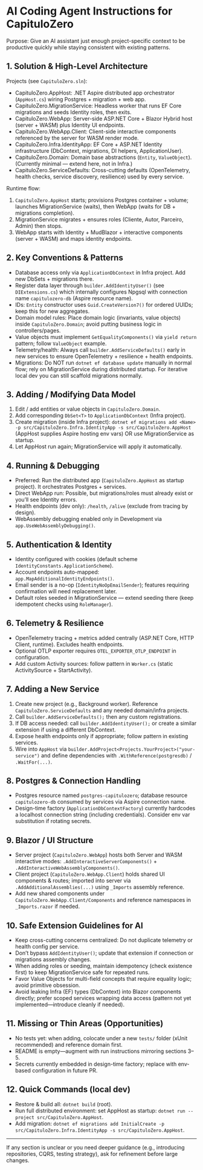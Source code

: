 # AI Coding Agent Instructions for CapituloZero

Purpose: Give an AI assistant just enough project-specific context to be productive quickly while staying consistent with existing patterns.

## 1. Solution & High-Level Architecture
Projects (see `CapituloZero.sln`):
- CapituloZero.AppHost: .NET Aspire distributed app orchestrator (`AppHost.cs`) wiring Postgres + migration + web app.
- CapituloZero.MigrationService: Headless worker that runs EF Core migrations and seeds Identity roles, then exits.
- CapituloZero.WebApp: Server-side ASP.NET Core + Blazor Hybrid host (server + WASM) plus Identity UI endpoints.
- CapituloZero.WebApp.Client: Client-side interactive components referenced by the server for WASM render mode.
- CapituloZero.Infra.IdentityApp: EF Core + ASP.NET Identity infrastructure (DbContext, migrations, DI helpers, ApplicationUser).
- CapituloZero.Domain: Domain base abstractions (`Entity`, `ValueObject`). (Currently minimal — extend here, not in Infra.)
- CapituloZero.ServiceDefaults: Cross-cutting defaults (OpenTelemetry, health checks, service discovery, resilience) used by every service.

Runtime flow:
1. `CapituloZero.AppHost` starts; provisions Postgres container + volume; launches MigrationService (waits), then WebApp (waits for DB + migrations completion).
2. MigrationService migrates + ensures roles (Cliente, Autor, Parceiro, Admin) then stops.
3. WebApp starts with Identity + MudBlazor + interactive components (server + WASM) and maps identity endpoints.

## 2. Key Conventions & Patterns
- Database access only via `ApplicationDbContext` in Infra project. Add new DbSets + migrations there.
- Register data layer through `builder.AddIdentityUser()` (see `DIExtensions.cs`) which internally configures Npgsql with connection name `capitulozero-db` (Aspire resource name).
- IDs: `Entity` constructor uses `Guid.CreateVersion7()` for ordered UUIDs; keep this for new aggregates.
- Domain model rules: Place domain logic (invariants, value objects) inside `CapituloZero.Domain`; avoid putting business logic in controllers/pages.
- Value objects must implement `GetEqualityComponents()` via `yield return` pattern; follow `ValueObject` example.
- Telemetry/health: Always call `builder.AddServiceDefaults()` early in new services to ensure OpenTelemetry + resilience + health endpoints.
- Migrations: Do NOT run `dotnet ef database update` manually in normal flow; rely on MigrationService during distributed startup. For iterative local dev you can still scaffold migrations normally.

## 3. Adding / Modifying Data Model
1. Edit / add entities or value objects in `CapituloZero.Domain`.
2. Add corresponding `DbSet<T>` to `ApplicationDbContext` (Infra project).
3. Create migration (inside Infra project): `dotnet ef migrations add <Name> -p src/CapituloZero.Infra.IdentityApp -s src/CapituloZero.AppHost` (AppHost supplies Aspire hosting env vars) OR use MigrationService as startup.
4. Let AppHost run again; MigrationService will apply it automatically.

## 4. Running & Debugging
- Preferred: Run the distributed app (`CapituloZero.AppHost` as startup project). It orchestrates Postgres + services.
- Direct WebApp run: Possible, but migrations/roles must already exist or you’ll see Identity errors.
- Health endpoints (dev only): `/health`, `/alive` (exclude from tracing by design).
- WebAssembly debugging enabled only in Development via `app.UseWebAssemblyDebugging()`.

## 5. Authentication & Identity
- Identity configured with cookies (default scheme `IdentityConstants.ApplicationScheme`).
- Account endpoints auto-mapped: `app.MapAdditionalIdentityEndpoints()`.
- Email sender is a no-op (`IdentityNoOpEmailSender`); features requiring confirmation will need replacement later.
- Default roles seeded in MigrationService — extend seeding there (keep idempotent checks using `RoleManager`).

## 6. Telemetry & Resilience
- OpenTelemetry tracing + metrics added centrally (ASP.NET Core, HTTP Client, runtime). Excludes health endpoints.
- Optional OTLP exporter requires `OTEL_EXPORTER_OTLP_ENDPOINT` in configuration.
- Add custom Activity sources: follow pattern in `Worker.cs` (static ActivitySource + StartActivity).

## 7. Adding a New Service
1. Create new project (e.g., Background worker). Reference `CapituloZero.ServiceDefaults` and any needed domain/infra projects.
2. Call `builder.AddServiceDefaults();` then any custom registrations.
3. If DB access needed: call `builder.AddIdentityUser();` or create a similar extension if using a different DbContext.
4. Expose health endpoints only if appropriate; follow pattern in existing services.
5. Wire into `AppHost` via `builder.AddProject<Projects.YourProject>("your-service")` and define dependencies with `.WithReference(postgresdb)` / `.WaitFor(...)`.

## 8. Postgres & Connection Handling
- Postgres resource named `postgres-capitulozero`; database resource `capitulozero-db` consumed by services via Aspire connection name.
- Design-time factory (`ApplicationDbContextFactory`) currently hardcodes a localhost connection string (including credentials). Consider env var substitution if rotating secrets.

## 9. Blazor / UI Structure
- Server project (`CapituloZero.WebApp`) hosts both Server and WASM interactive modes: `.AddInteractiveServerComponents()` + `.AddInteractiveWebAssemblyComponents()`.
- Client project (`CapituloZero.WebApp.Client`) holds shared UI components & routes; imported into server via `.AddAdditionalAssemblies(...)` using `_Imports` assembly reference.
- Add new shared components under `CapituloZero.WebApp.Client/Components` and reference namespaces in `_Imports.razor` if needed.

## 10. Safe Extension Guidelines for AI
- Keep cross-cutting concerns centralized: Do not duplicate telemetry or health config per service.
- Don’t bypass `AddIdentityUser()`; update that extension if connection or migrations assembly changes.
- When adding roles or seeding, maintain idempotency (check existence first) to keep MigrationService safe for repeated runs.
- Favor Value Objects for multi-field concepts that require equality logic; avoid primitive obsession.
- Avoid leaking Infra (EF) types (DbContext) into Blazor components directly; prefer scoped services wrapping data access (pattern not yet implemented—introduce cleanly if needed).

## 11. Missing or Thin Areas (Opportunities)
- No tests yet: when adding, colocate under a new `tests/` folder (xUnit recommended) and reference domain first.
- README is empty—augment with run instructions mirroring sections 3–5.
- Secrets currently embedded in design-time factory; replace with env-based configuration in future PR.

## 12. Quick Commands (local dev)
- Restore & build all: `dotnet build` (root).
- Run full distributed environment: set AppHost as startup: `dotnet run --project src/CapituloZero.AppHost`.
- Add migration: `dotnet ef migrations add InitialCreate -p src/CapituloZero.Infra.IdentityApp -s src/CapituloZero.AppHost`.

---
If any section is unclear or you need deeper guidance (e.g., introducing repositories, CQRS, testing strategy), ask for refinement before large changes.
